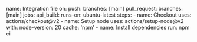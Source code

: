 name: Integration file
on:
  push:
    branches: [main]
  pull_request:
    branches: [main]
jobs:
  api_build:
    runs-on: ubuntu-latest
    steps:
      - name: Checkout
        uses: actions/checkout@v2
      - name: Setup node
        uses: actions/setup-node@v2
        with:
          node-version: 20
          cache: 'npm'
      - name: Install dependencies
        run: npm ci
